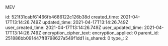MEV

id: 521f31cabf61466fb4686122c126b38d
created_time: 2021-04-17T13:14:26.749Z
updated_time: 2021-04-17T13:14:26.749Z
user_created_time: 2021-04-17T13:14:26.749Z
user_updated_time: 2021-04-17T13:14:26.749Z
encryption_cipher_text: 
encryption_applied: 0
parent_id: 251886bb091447ff8798627a549f1dd1
is_shared: 0
type_: 2